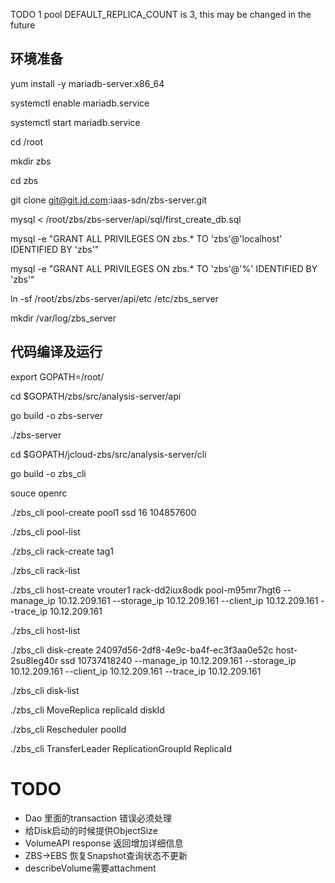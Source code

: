 TODO
1 pool DEFAULT_REPLICA_COUNT is 3, this may be changed in the future


## 环境准备
yum install -y mariadb-server.x86_64

systemctl enable mariadb.service

systemctl start mariadb.service

cd /root

mkdir zbs

cd zbs

git clone git@git.jd.com:iaas-sdn/zbs-server.git

mysql < /root/zbs/zbs-server/api/sql/first_create_db.sql

mysql -e "GRANT ALL PRIVILEGES ON zbs.* TO 'zbs'@'localhost' IDENTIFIED BY 'zbs'"

mysql -e "GRANT ALL PRIVILEGES ON zbs.* TO 'zbs'@'%' IDENTIFIED BY 'zbs'"

ln -sf /root/zbs/zbs-server/api/etc /etc/zbs_server

mkdir /var/log/zbs_server


## 代码编译及运行

export GOPATH=/root/

cd $GOPATH/zbs/src/analysis-server/api

go build -o zbs-server

./zbs-server

cd $GOPATH/jcloud-zbs/src/analysis-server/cli

go build -o zbs_cli

souce openrc

./zbs_cli pool-create pool1 ssd 16 104857600

./zbs_cli pool-list

./zbs_cli rack-create tag1

./zbs_cli rack-list

./zbs_cli host-create vrouter1 rack-dd2iux8odk pool-m95mr7hgt6 --manage_ip 10.12.209.161 --storage_ip 10.12.209.161 --client_ip 10.12.209.161 --trace_ip 10.12.209.161

./zbs_cli host-list

./zbs_cli disk-create 24097d56-2df8-4e9c-ba4f-ec3f3aa0e52c host-2su8leg40r ssd 10737418240 --manage_ip 10.12.209.161 --storage_ip 10.12.209.161 --client_ip 10.12.209.161 --trace_ip 10.12.209.161

./zbs_cli disk-list

./zbs_cli MoveReplica replicaId diskId

./zbs_cli Rescheduler poolId

./zbs_cli TransferLeader ReplicationGroupId ReplicaId

# TODO
+ Dao 里面的transaction 错误必须处理
+ 给Disk启动的时候提供ObjectSize
+ VolumeAPI response 返回增加详细信息
+ ZBS->EBS 恢复Snapshot查询状态不更新
+ describeVolume需要attachment
